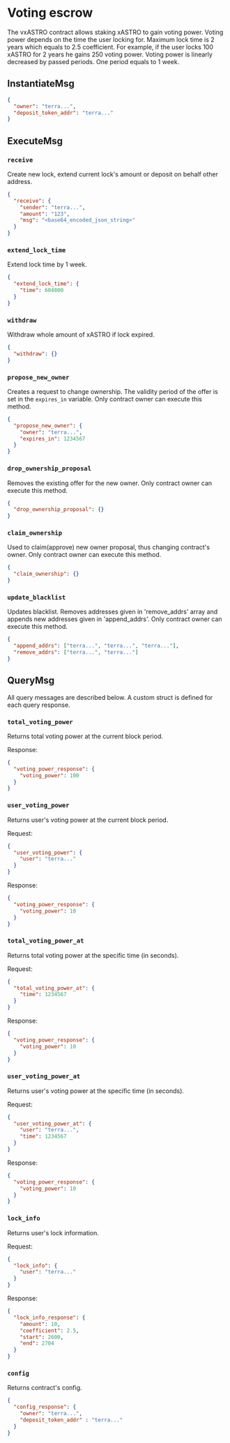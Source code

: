 # Voting escrow

The vxASTRO contract allows staking xASTRO to gain voting power. Voting power depends on the time the user locking for.
Maximum lock time is 2 years which equals to 2.5 coefficient. For example, if the user locks 100 xASTRO for 2 years he
gains 250 voting power. Voting power is linearly decreased by passed periods. One period equals to 1 week.

## InstantiateMsg

```json
{
  "owner": "terra...",
  "deposit_token_addr": "terra..."
}
```

## ExecuteMsg

### `receive`

Create new lock, extend current lock's amount or deposit on behalf other address.

```json
{
  "receive": {
    "sender": "terra...",
    "amount": "123",
    "msg": "<base64_encoded_json_string>"
  }
}
```

### `extend_lock_time`

Extend lock time by 1 week.

```json
{
  "extend_lock_time": {
    "time": 604800
  }
}
```

### `withdraw`

Withdraw whole amount of xASTRO if lock expired.

```json
{
  "withdraw": {}
}
```

### `propose_new_owner`

Creates a request to change ownership. The validity period of the offer is set in the `expires_in` variable.
Only contract owner can execute this method.

```json
{
  "propose_new_owner": {
    "owner": "terra...",
    "expires_in": 1234567
  }
}
```

### `drop_ownership_proposal`

Removes the existing offer for the new owner. Only contract owner can execute this method.

```json
{
  "drop_ownership_proposal": {}
}
```

### `claim_ownership`

Used to claim(approve) new owner proposal, thus changing contract's owner. Only contract owner can execute this method.

```json
{
  "claim_ownership": {}
}
```

### `update_blacklist`

Updates blacklist. Removes addresses given in 'remove_addrs' array and appends new addresses given in 'append_addrs'.
Only contract owner can execute this method.

```json
{
  "append_addrs": ["terra...", "terra...", "terra..."],
  "remove_addrs": ["terra...", "terra..."]
}
```

## QueryMsg

All query messages are described below. A custom struct is defined for each query response.

### `total_voting_power`

Returns total voting power at the current block period.

Response:
```json
{
  "voting_power_response": {
    "voting_power": 100
  }
}
```

### `user_voting_power`

Returns user's voting power at the current block period.

Request:
```json
{
  "user_voting_power": {
    "user": "terra..."
  }
}
```

Response:
```json
{
  "voting_power_response": {
    "voting_power": 10
  }
}
```

### `total_voting_power_at`

Returns total voting power at the specific time (in seconds).

Request:

```json
{
  "total_voting_power_at": {
    "time": 1234567
  }
}
```

Response:

```json
{
  "voting_power_response": {
    "voting_power": 10
  }
}
```

### `user_voting_power_at`

Returns user's voting power at the specific time (in seconds).

Request:

```json
{
  "user_voting_power_at": {
    "user": "terra...",
    "time": 1234567
  }
}
```

Response:

```json
{
  "voting_power_response": {
    "voting_power": 10
  }
}
```

### `lock_info`

Returns user's lock information.

Request:

```json
{
  "lock_info": {
    "user": "terra..."
  }
}
```

Response:

```json
{
  "lock_info_response": {
    "amount": 10,
    "coefficient": 2.5,
    "start": 2600,
    "end": 2704
  }
}
```

### `config`

Returns contract's config.

```json
{
  "config_response": {
    "owner": "terra...",
    "deposit_token_addr" : "terra..."
  }
}
```